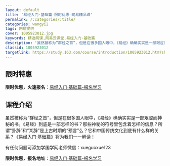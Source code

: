 ```yaml
---
layout: default
title: '易经入门·基础篇-限时优惠-网易精品课'
permalink: /:categories/:title/
categories: wangyi2
tags: 网易提供
cover: 1005923012.jpg
keywords: 精选网课,网易云课堂,易经入门·基础篇
description: '虽然被称为“群经之首”，但是在很多国人眼中，《易经》确确实实是一部艰涩而神秘的书。《易经》到底是一部怎样的书？那些神秘的'
classid: 1005923012
targetlink: https://study.163.com/course/introduction/1005923012.htm?share=1&shareId=1025206652&utm_campaign=share&utm_medium=iphoneShare&utm_source=&utm_u=1025206652
---
```


## 限时特惠

**限时优惠，火速报名**：[易经入门·基础篇-报名学习](https://study.163.com/course/introduction/1005923012.htm?share=1&shareId=1025206652&utm_campaign=share&utm_medium=iphoneShare&utm_source=&utm_u=1025206652)

## 课程介绍

虽然被称为“群经之首”，但是在很多国人眼中，《易经》确确实实是一部艰涩而神秘的书。《易经》到底是一部怎样的书？那些神秘的符号里包含着怎样的信息？所谓“卦辞”和“爻辞”是上古时期的“预言”么？它和中国传统文化到底有什么样的关系？《易经入门·基础篇》将为我们一一解读！

有任何问题可添加学国学网老师微信：xueguoxue123

**限时优惠，报名地址**：[易经入门·基础篇-报名学习](https://study.163.com/course/introduction/1005923012.htm?share=1&shareId=1025206652&utm_campaign=share&utm_medium=iphoneShare&utm_source=&utm_u=1025206652)

